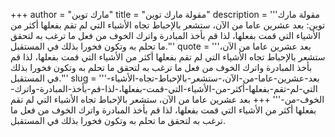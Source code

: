+++
author = "مارك توين"
title = "مقولة مارك توين"
description = '''مقولة مارك توين: بعد عشرين عاما من الآن، ستشعر بالإحباط تجاه الأشياء التي لم تقم بفعلها أكثر من الأشياء التي قمت بفعلها، لذا قم بأخذ المبادرة واترك الخوف من فعل ما ترغب به لتحقق ما تحلم به وتكون فخورا بذلك في المستقبل.'''
quote = '''بعد عشرين عاما من الآن، ستشعر بالإحباط تجاه الأشياء التي لم تقم بفعلها أكثر من الأشياء التي قمت بفعلها، لذا قم بأخذ المبادرة واترك الخوف من فعل ما ترغب به لتحقق ما تحلم به وتكون فخورا بذلك في المستقبل.'''
slug = '''بعد-عشرين-عاما-من-الآن،-ستشعر-بالإحباط-تجاه-الأشياء-التي-لم-تقم-بفعلها-أكثر-من-الأشياء-التي-قمت-بفعلها،-لذا-قم-بأخذ-المبادرة-واترك-الخوف-من-'''
+++
بعد عشرين عاما من الآن، ستشعر بالإحباط تجاه الأشياء التي لم تقم بفعلها أكثر من الأشياء التي قمت بفعلها، لذا قم بأخذ المبادرة واترك الخوف من فعل ما ترغب به لتحقق ما تحلم به وتكون فخورا بذلك في المستقبل.
